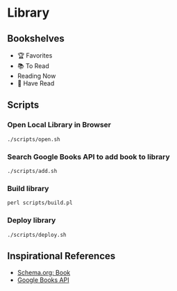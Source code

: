 # Library

## Bookshelves

- 🏆 Favorites
- 📚 To Read
- Reading Now
- 📘 Have Read

## Scripts

### Open Local Library in Browser

```
./scripts/open.sh
```

### Search Google Books API to add book to library

```
./scripts/add.sh
```

### Build library

```
perl scripts/build.pl
```

### Deploy library

```
./scripts/deploy.sh
```

## Inspirational References

- [Schema.org: Book](https://schema.org/Book)
- [Google Books API](https://developers.google.com/books/docs/v1/getting_started)
